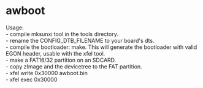 # awboot

Usage: <br/>
    - compile mksunxi tool in the tools directory. <br/>
    - rename the CONFIG_DTB_FILENAME to your board's dts. <br/>
    - compile the bootloader: make. This will generate the bootloader with valid EGON header, usable with the xfel tool. <br/>
    - make a FAT16/32 partition on an SDCARD. <br/>
    - copy zImage and the devicetree to the FAT partition. <br/>
    - xfel write 0x30000 awboot.bin <br/>
    - xfel exec 0x30000 <br/>

